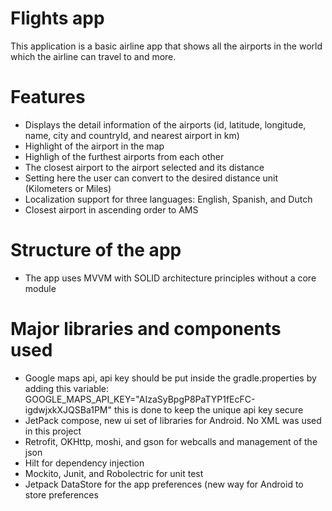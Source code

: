 # Flights app

This application is a basic airline app that shows all the airports in the world which the airline can travel to and more.

# Features

- Displays the detail information of the airports (id, latitude, longitude, name, city and countryId, and nearest airport in km)
- Highlight of the airport in the map
- Highligh of the furthest airports from each other
- The closest airport to the airport selected and its distance
- Setting here the user can convert to the desired distance unit (Kilometers or Miles)
- Localization support for three languages: English, Spanish, and Dutch
- Closest airport in ascending order to AMS 

# Structure of the app
- The app uses MVVM with SOLID architecture principles without a core module

# Major libraries and components used
- Google maps api, api key should be put inside the gradle.properties by adding this variable: GOOGLE_MAPS_API_KEY="AIzaSyBpgP8PaTYP1fEcFC-igdwjxkXJQSBa1PM"
this is done to keep the unique api key secure
- JetPack compose, new ui set of libraries for Android. No XML was used in this project
- Retrofit, OKHttp, moshi, and gson for webcalls and management of the json
- Hilt for dependency injection 
- Mockito, Junit, and Robolectric for unit test
- Jetpack DataStore for the app preferences (new way for Android to store preferences
